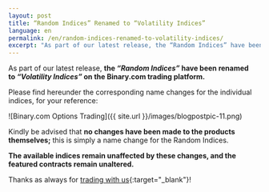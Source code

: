 ```yaml
---
layout: post
title: “Random Indices” Renamed to “Volatility Indices”
language: en
permalink: /en/random-indices-renamed-to-volatility-indices/
excerpt: "As part of our latest release, the “Random Indices” have been renamed to “Volatility Indices” on the Binary.com trading platform..."
---
```


As part of our latest release, **the *“Random Indices”* have been renamed to *“Volatility Indices”* on the Binary.com trading platform.**

Please find hereunder the corresponding name changes for the individual indices, for your reference: 

![Binary.com Options Trading]({{ site.url }}/images/blogpostpic-11.png)

Kindly be advised that **no changes have been made to the products themselves;** this is simply a name change for the Random Indices.

**The available indices remain unaffected by these changes, and the featured contracts remain unaltered.**

Thanks as always for [trading with us](https://www.binary.com){:target="_blank"}!

